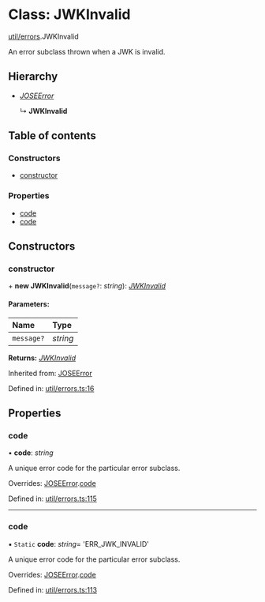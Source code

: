 # Class: JWKInvalid

[util/errors](../modules/util_errors.md).JWKInvalid

An error subclass thrown when a JWK is invalid.

## Hierarchy

* [*JOSEError*](util_errors.joseerror.md)

  ↳ **JWKInvalid**

## Table of contents

### Constructors

- [constructor](util_errors.jwkinvalid.md#constructor)

### Properties

- [code](util_errors.jwkinvalid.md#code)
- [code](util_errors.jwkinvalid.md#code)

## Constructors

### constructor

\+ **new JWKInvalid**(`message?`: *string*): [*JWKInvalid*](util_errors.jwkinvalid.md)

#### Parameters:

Name | Type |
:------ | :------ |
`message?` | *string* |

**Returns:** [*JWKInvalid*](util_errors.jwkinvalid.md)

Inherited from: [JOSEError](util_errors.joseerror.md)

Defined in: [util/errors.ts:16](https://github.com/panva/jose/blob/v3.11.1/src/util/errors.ts#L16)

## Properties

### code

• **code**: *string*

A unique error code for the particular error subclass.

Overrides: [JOSEError](util_errors.joseerror.md).[code](util_errors.joseerror.md#code)

Defined in: [util/errors.ts:115](https://github.com/panva/jose/blob/v3.11.1/src/util/errors.ts#L115)

___

### code

▪ `Static` **code**: *string*= 'ERR\_JWK\_INVALID'

A unique error code for the particular error subclass.

Overrides: [JOSEError](util_errors.joseerror.md).[code](util_errors.joseerror.md#code)

Defined in: [util/errors.ts:113](https://github.com/panva/jose/blob/v3.11.1/src/util/errors.ts#L113)
